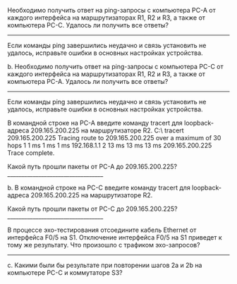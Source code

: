 
Необходимо получить ответ на ping-запросы с компьютера PC-A от каждого интерфейса на
маршрутизаторах R1, R2 и R3, а также от компьютера PC-C. Удалось ли получить все ответы?
______________

Если команды ping завершились неудачно и связь установить не удалось, исправьте ошибки
в основных настройках устройства.

b. Необходимо получить ответ на ping-запросы с компьютера PC-C от каждого интерфейса на
маршрутизаторах R1, R2 и R3, а также от компьютера PC-A. Удалось ли получить все ответы?
______________

Если команды ping завершились неудачно и связь установить не удалось, исправьте ошибки
в основных настройках устройства.

В командной строке на PC-A введите команду tracert для loopback-адреса 209.165.200.225 на
маршрутизаторе R2.
C:\ tracert 209.165.200.225
Tracing route to 209.165.200.225 over a maximum of 30 hops
 1 1 ms 1 ms 1 ms 192.168.1.1
 2 13 ms 13 ms 13 ms 209.165.200.225
Trace complete.

Какой путь прошли пакеты от PC-A до 209.165.200.225? __________________________________

b. В командной строке на PC-С введите команду tracert для loopback-адреса 209.165.200.225 на
маршрутизаторе R2.

Какой путь прошли пакеты от PC-C до 209.165.200.225? __________________________________

В процессе эхо-тестирования отсоедините кабель Ethernet от интерфейса F0/5 на S1. Отключение
интерфейса F0/5 на S1 приведет к тому же результату.
Что произошло с трафиком эхо-запросов?

____________________________________________________________________________________
c. Какими были бы результате при повторении шагов 2a и 2b на компьютере PC-C и коммутаторе S3?
